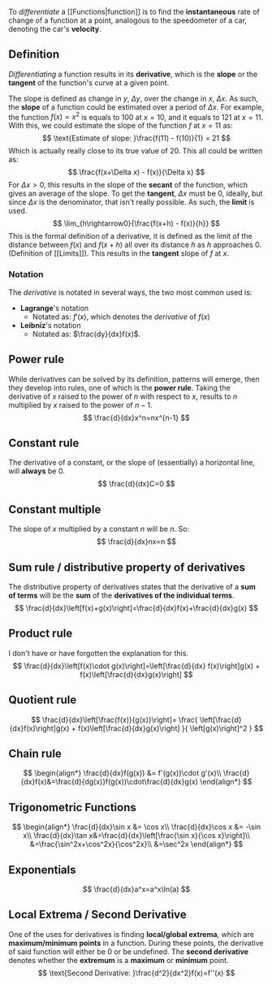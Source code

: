 To *differentiate* a [[Functions|function]] is to find the **instantaneous** rate of change of a function at a point, analogous to the speedometer of a car, denoting the car's **velocity**. 
## Definition
*Differentiating* a function results in its **derivative**, which is the **slope** or the **tangent** of the function's curve at a given point.

The slope is defined as change in $y$, $\Delta y$, over the change in $x$, $\Delta x$. As such, the **slope** of a function could be estimated over a period of $\Delta x$. For example, the function $f(x) = x^2$ is equals to $100$ at $x=10$, and it equals to $121$ at $x=11$. With this, we could estimate the slope of the function $f$ at $x=11$ as:
$$
\text{Estimate of slope: }\frac{f(11) - f(10)}{1} = 21
$$
Which is actually really close to its true value of $20$. This all could be written as:
$$
\frac{f(x+\Delta x) - f(x)}{\Delta x}
$$
For $\Delta x > 0$, this results in the slope of the **secant** of the function, which gives an average of the slope. To get the **tangent**, $\Delta x$ must be $0$, ideally, but since $\Delta x$ is the denominator, that isn't really possible. As such, the **limit** is used.
$$
\lim_{h\rightarrow0}{\frac{f(x+h) - f(x)}{h}}
$$
This is the formal definition of a derivative, it is defined as the limit of the distance between $f(x)$ and $f(x+h)$ all over its distance $h$ as $h$ approaches $0$. (Definition of [[Limits]]). This results in the **tangent** slope of $f$ at $x$.
### Notation
The *derivative* is notated in several ways, the two most common used is:
* **Lagrange**'s notation
	* Notated as: $f'(x)$, which denotes the *derivative* of $f(x)$
* **Leibniz**'s notation
	* Notated as: $\frac{dy}{dx}f(x)$.
## Power rule
While derivatives can be solved by its definition, patterns will emerge, then they develop into rules, one of which is the **power rule**. Taking the derivative of $x$ raised to the power of $n$ with respect to $x$, results to $n$ multiplied by $x$ raised to the power of $n-1$.
$$
\frac{d}{dx}x^n=nx^{n-1}
$$
## Constant rule
The derivative of a constant, or the slope of (essentially) a horizontal line, will **always** be $0$.
$$
\frac{d}{dx}C=0
$$
## Constant multiple
The slope of $x$ multiplied by a constant $n$ will be $n$. So:
$$
\frac{d}{dx}nx=n
$$
## Sum rule / distributive property of derivatives
The distributive property of derivatives states that the derivative of a **sum of terms** will be the **sum** of the **derivatives of the individual terms**.
$$
\frac{d}{dx}\left[f(x)+g(x)\right]=\frac{d}{dx}f(x)+\frac{d}{dx}g(x)
$$
## Product rule
I don't have or have forgotten the explanation for this.
$$
\frac{d}{dx}\left[f(x)\cdot g(x)\right]=\left[\frac{d}{dx} f(x)\right]g(x) + f(x)\left[\frac{d}{dx}g(x)\right]
$$
## Quotient rule
$$
\frac{d}{dx}\left[\frac{f(x)}{g(x)}\right]=
\frac{
	\left[\frac{d}{dx}f(x)\right]g(x)
	+
	f(x)\left[\frac{d}{dx}g(x)\right]
}{
\left[g(x)\right]^2
}
$$
## Chain rule
$$
\begin{align*}
\frac{d}{dx}f(g(x)) &= f'(g(x))\cdot g'(x)\\
\frac{d}{dx}f(x)&=\frac{d}{dg(x)}f(g(x))\cdot\frac{d}{dx}g(x)
\end{align*}
$$
## Trigonometric Functions
$$
\begin{align*}
\frac{d}{dx}\sin x &= \cos x\\
\frac{d}{dx}\cos x &= -\sin x\\
\frac{d}{dx}\tan x&=\frac{d}{dx}\left[\frac{\sin x}{\cos x}\right]\\
&=\frac{\sin^2x+\cos^2x}{\cos^2x}\\
	&=\sec^2x
\end{align*}
$$
## Exponentials
$$
\frac{d}{dx}a^x=a^x\ln(a)
$$
## Local Extrema / Second Derivative
One of the uses for derivatives is finding **local/global extrema**, which are **maximum/minimum points** in a function. During these points, the derivative of said function will either be $0$ or be undefined. The **second derivative** denotes whether the **extremum** is a **maximum** or **minimum** point.
$$
\text{Second Derivative: }\frac{d^2}{dx^2}f(x)=f''(x)
$$
